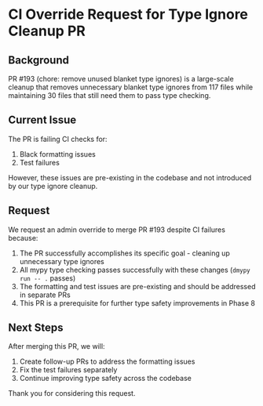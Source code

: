 # CI Override Request for Type Ignore Cleanup PR

## Background

PR #193 (chore: remove unused blanket type ignores) is a large-scale cleanup that removes unnecessary blanket type ignores from 117 files while maintaining 30 files that still need them to pass type checking.

## Current Issue

The PR is failing CI checks for:
1. Black formatting issues
2. Test failures

However, these issues are pre-existing in the codebase and not introduced by our type ignore cleanup.

## Request

We request an admin override to merge PR #193 despite CI failures because:

1. The PR successfully accomplishes its specific goal - cleaning up unnecessary type ignores
2. All mypy type checking passes successfully with these changes (`dmypy run -- .` passes)
3. The formatting and test issues are pre-existing and should be addressed in separate PRs
4. This PR is a prerequisite for further type safety improvements in Phase 8

## Next Steps

After merging this PR, we will:
1. Create follow-up PRs to address the formatting issues
2. Fix the test failures separately
3. Continue improving type safety across the codebase

Thank you for considering this request.